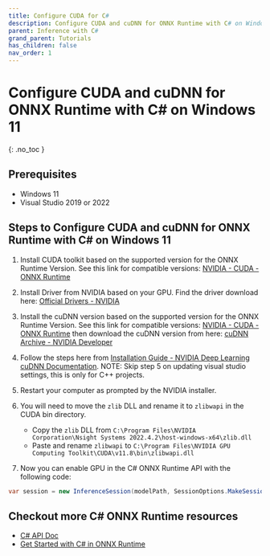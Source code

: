 ```yaml
---
title: Configure CUDA for C#
description: Configure CUDA and cuDNN for ONNX Runtime with C# on Windows 11
parent: Inference with C#
grand_parent: Tutorials
has_children: false
nav_order: 1
---
```



# Configure CUDA and cuDNN for ONNX Runtime with C# on Windows 11

{: .no_toc }

## Prerequisites
- Windows 11
- Visual Studio 2019 or 2022
 
## Steps to Configure CUDA and cuDNN for ONNX Runtime with C# on Windows 11

1. Install CUDA toolkit based on the supported version for the ONNX Runtime Version. See this link for compatible versions:
[NVIDIA - CUDA - ONNX Runtime](https://onnxruntime.ai/docs/execution-providers/CUDA-ExecutionProvider.html)

2. Install Driver from NVIDIA based on your GPU. Find the driver download here: [Official Drivers - NVIDIA](https://www.nvidia.com/download/index.aspx?lang=en-us)

3. Install the cuDNN version based on the supported version for the ONNX Runtime Version. See this link for compatible versions: [NVIDIA - CUDA - ONNX Runtime](https://onnxruntime.ai/docs/execution-providers/CUDA-ExecutionProvider.html) then download the cuDNN version from here: [cuDNN Archive - NVIDIA Developer](https://developer.nvidia.com/rdp/cudnn-archive)

4. Follow the steps here from [Installation Guide - NVIDIA Deep Learning cuDNN Documentation](https://docs.nvidia.com/deeplearning/cudnn/install-guide/index.html#install-windows). NOTE: Skip step 5 on updating visual studio settings, this is only for C++ projects.

5. Restart your computer as prompted by the NVIDIA installer.

6. You will need to move the `zlib` DLL and rename it to `zlibwapi` in the CUDA bin directory.
    - Copy the `zlib` DLL from `C:\Program Files\NVIDIA Corporation\Nsight Systems 2022.4.2\host-windows-x64\zlib.dll`
    - Paste and rename `zlibwapi` to `C:\Program Files\NVIDIA GPU Computing Toolkit\CUDA\v11.8\bin\zlibwapi.dll`

7. Now you can enable GPU in the C# ONNX Runtime API with the following code:

```cs
var session = new InferenceSession(modelPath, SessionOptions.MakeSessionOptionWithCudaProvider(0));
```

## Checkout more C# ONNX Runtime resources
- [C# API Doc](https://onnxruntime.ai/docs/api/csharp/api)
- [Get Started with C# in ONNX Runtime](https://onnxruntime.ai/docs/get-started/with-csharp.html)

